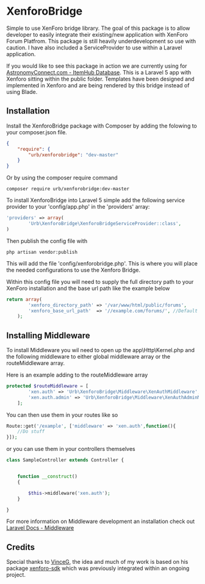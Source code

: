 XenforoBridge
=============

Simple to use XenForo bridge library. The goal of this package is to allow developer to easily integrate their existing/new application with XenForo Forum Platfrom. This package is still heavily underdevelopment so use with caution. I have also included a ServiceProvider to use within a Laravel application.

If you would like to see this package in action we are currently using for [AstronomyConnect.com - ItemHub Database](http://astronomyconnect.com/items). This is a Laravel 5 app with Xenforo sitting within the public folder. Templates have been designed and implemented in Xenforo and are being rendered by this bridge instead of using Blade.

Installation
------------

Install the XenforoBridge package with Composer by adding the folowing to your composer.json file.

```json
{
    "require": {
        "urb/xenforobridge": "dev-master"
    }
}
```
Or by using the composer require command

```
composer require urb/xenforobridge:dev-master
```

To install XenforoBridge into Laravel 5 simple add the following service provider to your 'config/app.php' in the 'providers' array:

```php
'providers' => array(
		'Urb\XenforoBridge\XenforoBridgeServiceProvider::class',
)

```

Then publish the config file with

```
php artisan vendor:publish
```

This will add the file 'config/xenforobridge.php'. This is where you will place the needed configurations to use the Xenforo Bridge.

Within this config file you will need to supply the full directory path to your XenForo installation and the base url path like the example below

```php
return array(
		'xenforo_directory_path' => '/var/www/html/public/forums',
		'xenforo_base_url_path'  => '//example.com/forums/', //Default '/'
	);
```

Installing Middleware
---------------------
To install Middleware you wil need to open up the app\Http\Kernel.php and the following middleware to either global middleware array
or the routeMiddleware array.

Here is an example adding to the routeMiddleware array

```php
protected $routeMiddleware = [
		'xen.auth' => 'Urb\XenforoBridge\Middleware\XenAuthMiddleware',
		'xen.auth.admin' => 'Urb\XenforoBridge\Middleware\XenAuthAdminMiddleware',
	];

```

You can then use them in your routes like so

```php
Route::get('/example', ['middleware' => 'xen.auth',function(){
	//Do stuff
}]);
```

or you can use them in your controllers themselves

```php
class SampleController extends Controller {


    function __construct()
    {

        $this->middleware('xen.auth');
    }

}

```

For more information on Middleware development an installation check out [Laravel Docs - Middleware](http://laravel.com/docs/5.1/middleware)

Credits
-------

Special thanks to [VinceG](https://github.com/VinceG), the idea and much of my work is based on his package [xenforo-sdk](https://github.com/VinceG/xenforo-sdk) which was previously integrated within an ongoing project.
